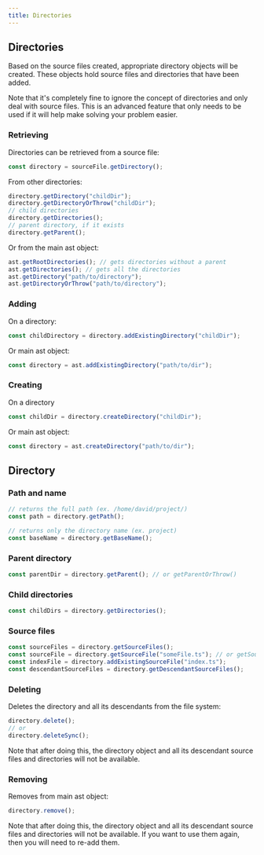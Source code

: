 ```yaml
---
title: Directories
---
```


## Directories

Based on the source files created, appropriate directory objects will be created. These objects hold source files and directories that have been added.

Note that it's completely fine to ignore the concept of directories and only deal with source files. This is an advanced feature that
only needs to be used if it will help make solving your problem easier.

### Retrieving

Directories can be retrieved from a source file:

```ts
const directory = sourceFile.getDirectory();
```

From other directories:

```ts
directory.getDirectory("childDir");
directory.getDirectoryOrThrow("childDir");
// child directories
directory.getDirectories();
// parent directory, if it exists
directory.getParent();
```

Or from the main ast object:

```ts
ast.getRootDirectories(); // gets directories without a parent
ast.getDirectories(); // gets all the directories
ast.getDirectory("path/to/directory");
ast.getDirectoryOrThrow("path/to/directory");
```

### Adding

On a directory:

```ts
const childDirectory = directory.addExistingDirectory("childDir");
```

Or main ast object:

```ts
const directory = ast.addExistingDirectory("path/to/dir");
```

### Creating

On a directory

```ts
const childDir = directory.createDirectory("childDir");
```

Or main ast object:

```ts
const directory = ast.createDirectory("path/to/dir");
```

## Directory

### Path and name

```ts
// returns the full path (ex. /home/david/project/)
const path = directory.getPath();

// returns only the directory name (ex. project)
const baseName = directory.getBaseName();
```

### Parent directory

```ts
const parentDir = directory.getParent(); // or getParentOrThrow()
```

### Child directories

```ts
const childDirs = directory.getDirectories();
```

### Source files

```ts
const sourceFiles = directory.getSourceFiles();
const sourceFile = directory.getSourceFile("someFile.ts"); // or getSourceFileOrThrow
const indexFile = directory.addExistingSourceFile("index.ts");
const descendantSourceFiles = directory.getDescendantSourceFiles();
```

### Deleting

Deletes the directory and all its descendants from the file system:

```ts
directory.delete();
// or
directory.deleteSync();
```

Note that after doing this, the directory object and all its descendant source files and directories will not be available.

### Removing

Removes from main ast object:

```ts
directory.remove();
```

Note that after doing this, the directory object and all its descendant source files and directories will not be available. If you want to use them again,
then you will need to re-add them.
